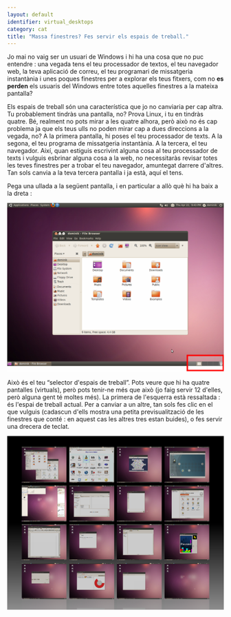 ```yaml
---
layout: default
identifier: virtual_desktops
category: cat
title: "Massa finestres? Fes servir els espais de treball."
---
```


Jo mai no vaig ser un usuari de Windows i hi ha una cosa que no puc 
entendre : una vegada tens el teu processador de textos, el teu 
navegador web, la teva aplicació de correu, el teu programari de 
missatgeria instantània i unes poques finestres per a explorar els teus 
fitxers, com no <b>es perden</b> els usuaris del Windows entre totes 
aquelles finestres a la mateixa pantalla?

Els espais de treball són una característica que jo no canviaria per 
cap altra. Tu probablement tindràs una pantalla, no? Prova Linux, i tu 
en tindràs quatre. Bé, realment no pots mirar a les quatre alhora, però 
això no és cap problema ja que els teus ulls no poden mirar cap a dues 
direccions a la vegada, no? A la primera pantalla, hi poses el teu 
processador de texts. A la segona, el teu programa de missatgeria 
instantània. A la tercera, el teu navegador. Així, quan estiguis 
escrivint alguna cosa al teu processador de texts i vulguis esbrinar 
alguna cosa a la web, no necessitaràs revisar totes les teves finestres 
per a trobar el teu navegador, amuntegat darrere d'altres. Tan sols 
canvia a la teva tercera pantalla i ja està, aquí el tens.

Pega una ullada a la següent pantalla, i en particular a allò què hi 
ha baix a la dreta :

<img src="/img/workspaces.png" border="0"/>

Això és el teu “selector d'espais de treball”. Pots veure que hi ha 
quatre pantalles (virtuals), però pots tenir-ne més que això (jo faig 
servir 12 d'elles, però alguna gent té moltes més). La primera de 
l'esquerra està ressaltada : és l'espai de treball actual. Per a canviar 
a un altre, tan sols fes clic en el que vulguis (cadascun d'ells mostra 
una petita previsualització de les finestres que conté : en aquest cas 
les altres tres estan buides), o fes servir una drecera de teclat.

<img src="/img/workspaces_full.png" border="0"/>




